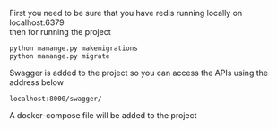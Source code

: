 First you need to be sure that you have redis running locally on localhost:6379
<br/>
then for running the project
    
    python manange.py makemigrations
    python manange.py migrate

Swagger is added to the project so you can access the APIs using the address below

    localhost:8000/swagger/

A docker-compose file will be added to the project
